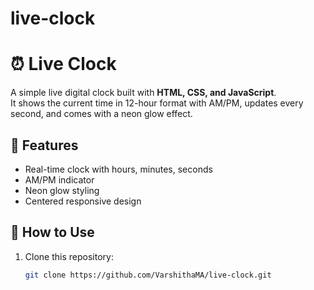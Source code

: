 # live-clock
# ⏰ Live Clock

A simple live digital clock built with **HTML, CSS, and JavaScript**.  
It shows the current time in 12-hour format with AM/PM, updates every second, 
and comes with a neon glow effect.

## 🚀 Features
- Real-time clock with hours, minutes, seconds
- AM/PM indicator
- Neon glow styling
- Centered responsive design

## 📂 How to Use
1. Clone this repository:
   ```bash
   git clone https://github.com/VarshithaMA/live-clock.git
 
